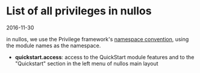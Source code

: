 List of all privileges in nullos
=============================
2016-11-30



in nullos, we use the Privilege framework's [namespace convention](https://github.com/lingtalfi/Privilege#namespace-convention-and-wildcards),
using the module names as the namespace.




- **quickstart.access**: access to the QuickStart module features and to the "Quickstart" section in the left menu of nullos main layout